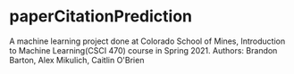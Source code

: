 # paperCitationPrediction
A machine learning project done at Colorado School of Mines, Introduction to Machine Learning(CSCI 470) course in Spring 2021.
Authors: Brandon Barton, Alex Mikulich, Caitlin O'Brien
